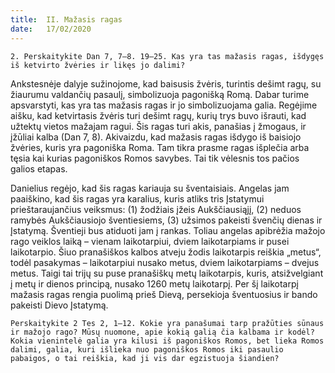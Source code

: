 ```yaml
---
title:  II. Mažasis ragas
date:   17/02/2020
---
```


`2. Perskaitykite Dan 7, 7–8. 19–25. Kas yra tas mažasis ragas, išdygęs iš ketvirto žvėries ir likęs jo dalimi?`
														
Ankstesnėje dalyje sužinojome, kad baisusis žvėris, turintis dešimt ragų, su žiaurumu valdančių pasaulį, simbolizuoja pagonišką Romą. Dabar turime apsvarstyti, kas yra tas mažasis ragas ir jo simbolizuojama galia. Regėjime aišku, kad ketvirtasis žvėris turi dešimt ragų, kurių trys buvo išrauti, kad užtektų vietos mažajam ragui. Šis ragas turi akis, panašias į žmogaus, ir įžūliai kalba (Dan 7, 8). Akivaizdu, kad mažasis ragas išdygo iš baisiojo žvėries, kuris yra pagoniška Roma. Tam tikra prasme ragas išplečia arba tęsia kai kurias pagoniškos Romos savybes. Tai tik vėlesnis tos pačios galios etapas.

Danielius regėjo, kad šis ragas kariauja su šventaisiais. Angelas jam paaiškino, kad šis ragas yra karalius, kuris atliks tris Įstatymui prieštaraujančius veiksmus: (1) žodžiais įžeis Aukščiausiąjį, (2) neduos ramybės Aukščiausiojo šventiesiems, (3) užsimos pakeisti švenčių dienas ir Įstatymą. Šventieji bus atiduoti jam į rankas. Toliau angelas apibrėžia mažojo rago veiklos laiką – vienam laikotarpiui, dviem laikotarpiams ir pusei laikotarpio. Šiuo pranašiškos kalbos atveju žodis laikotarpis reiškia „metus“, todėl pasakymas – laikotarpiui nusako metus, dviem laikotarpiams – dvejus metus. Taigi tai trijų su puse pranašiškų metų laikotarpis, kuris, atsižvelgiant į metų ir dienos principą, nusako 1260 metų laikotarpį. Per šį laikotarpį mažasis ragas rengia puolimą prieš Dievą, persekioja šventuosius ir bando pakeisti Dievo Įstatymą.

`Perskaitykite 2 Tes 2, 1–12. Kokie yra panašumai tarp pražūties sūnaus ir mažojo rago? Mūsų nuomone, apie kokią galią čia kalbama ir kodėl? Kokia vienintelė galia yra kilusi iš pagoniškos Romos, bet lieka Romos dalimi, galia, kuri išlieka nuo pagoniškos Romos iki pasaulio pabaigos, o tai reiškia, kad ji vis dar egzistuoja šiandien?`